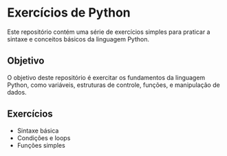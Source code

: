 # Exercícios de Python

Este repositório contém uma série de exercícios simples para praticar a sintaxe e conceitos básicos da linguagem Python.

## Objetivo

O objetivo deste repositório é exercitar os fundamentos da linguagem Python, como variáveis, estruturas de controle, funções, e manipulação de dados.

## Exercícios

- Sintaxe básica
- Condições e loops
- Funções simples


